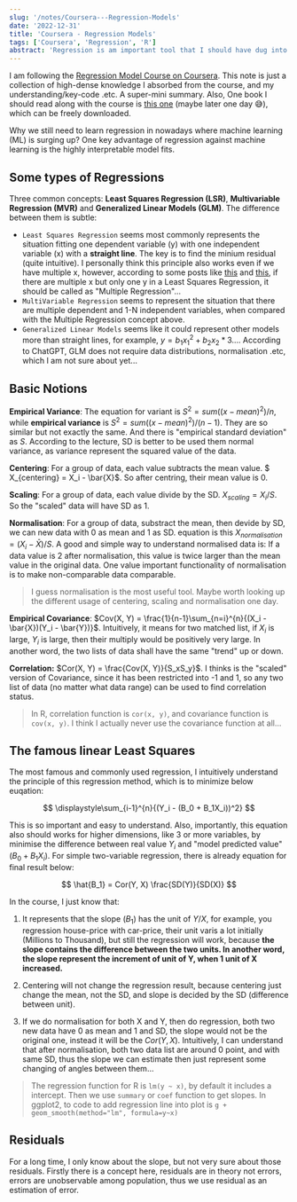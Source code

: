 ```yaml
---
slug: '/notes/Coursera---Regression-Models'
date: '2022-12-31'
title: 'Coursera - Regression Models'
tags: ['Coursera', 'Regression', 'R']
abstract: 'Regression is am important tool that I should have dug into years ago. Here are just some key notes I write done during my learning with the Coursera course Regression Model.'
---
```


I am following the [Regression Model Course on Coursera](https://www.coursera.org/learn/regression-models). This note is just a collection of high-dense knowledge I absorbed from the course, and my understanding/key-code .etc. A super-mini summary. Also, One book I should read along with the course is [this one](https://leanpub.com/regmods) (maybe later one day 😅), which can be freely downloaded.

Why we still need to learn regression in nowadays where machine learning (ML) is surging up? One key advantage of regression against machine learning is the highly interpretable model fits.

## Some types of Regressions

Three common concepts: **Least Squares Regression (LSR)**, **Multivariable Regression (MVR)** and **Generalized Linear Models (GLM)**. The difference between them is subtle: 

* `Least Squares Regression` seems most commonly represents the situation fitting one dependent variable (y) with one independent variable (x) with a **straight line**. The key is to find the minium residual (quite intuitive). I personally think this principle also works even if we have multiple x, however, according to some posts like [this](https://www.real-statistics.com/multiple-regression/least-squares-method-multiple-regression/) and [this](https://stats.stackexchange.com/a/2363), if there are multiple x but only one y in a Least Squares Regression, it should be called as "Multiple Regression"...
* `MultiVariable Regression` seems to represent the situation that there are multiple dependent and 1-N independent variables, when compared with the Multiple Regression concept above. 
* `Generalized Linear Models` seems like it could represent other models more than straight lines, for example, $y = b_1x_1^2 + b_2x_2*3...$. According to ChatGPT, GLM does not require data distributions, normalisation .etc, which I am not sure about yet...

## Basic Notions

**Empirical Variance**: The equation for variant is $S^2 = sum((x - mean)^2) / n$, while **empirical variance** is $S^2 = sum((x - mean)^2) / (n - 1)$. They are so similar but not exactly the same. And there is "empirical standard deviation" as $S$. According to the lecture, SD is better to be used them normal variance, as variance represent the squared value of the data.

**Centering**: For a group of data, each value subtracts the mean value. $ X_{centering} = X_i - \bar{X}$. So after centring, their mean value is 0.

**Scaling**: For a group of data, each value divide by the SD. $X_{scaling} = X_i / S$. So the "scaled" data will have SD as 1.

**Normalisation**: For a group of data, substract the mean, then devide by SD, we can new data with 0 as mean and 1 as SD. equation is this $X_{normalisation} = (X_i - \bar{X})/S$. A good and simple way to understand normalised data is: If a data value is 2 after normalisation, this value is twice larger than the mean value in the original data. One value important functionality of normalisation is to make non-comparable data comparable.

> I guess normalisation is the most useful tool. Maybe worth looking up the different usage of centering, scaling and normalisation one day.

**Empirical Covariance**: $Cov(X, Y) = \frac{1}{n-1}\sum_{n=i}^{n}{(X_i - \bar{X})(Y_i - \bar{Y})}$. Intuitively, it means for two matched list, if $X_i$ is large, $Y_i$ is large, then their multiply would be positively very large. In another word, the two lists of data shall have the same "trend" up or down.

**Correlation:** $Cor(X, Y) = \frac{Cov(X, Y)}{S_xS_y}$. I thinks is the "scaled" version of Covariance, since it has been restricted into -1 and 1, so any two list of data (no matter what data range) can be used to find correlation status.

> In R, correlation function is `cor(x, y)`, and covariance function is `cov(x, y)`. I think I actually never use the covariance function at all...


## The famous linear Least Squares

The most famous and commonly used regression, I intuitively understand the principle of this regression method, which is to minimize below euqation:

$$
\displaystyle\sum_{i-1}^{n}{(Y_i - (B_0 + B_1X_i))^2}
$$

This is so important and easy to understand. Also, importantly, this equation also should works for higher dimensions, like 3 or more variables, by minimise the difference between real value $Y_i$ and "model predicted value" $(B_0 + B_1X_i)$. For simple two-variable regression, there is already equation for final result below:

$$
\hat{B_1} = Cor(Y, X) \frac{SD(Y)}{SD(X)}
$$


In the course, I just know that:

1. It represents that the slope ($B_1$) has the unit of $Y/X$, for example, you regression house-price with car-price, their unit varis a lot initially (Millions to Thousand), but still the regression will work, because **the slope contains the difference between the two units. In another word, the slope represent the increment of unit of Y, when 1 unit of X increased.**

2. Centering will not change the regression result, because centering just change the mean, not the SD, and slope is decided by the SD (difference between unit).

3. If we do normalisation for both X and Y, then do regression, both two new data have 0 as mean and 1 and SD, the slope would not be the original one, instead it will be the $Cor(Y, X)$. Intuitively, I can understand that after normalisation, both two data list are around 0 point, and with same SD, thus the slope we can estimate then just represent some changing of angles between them...

> The regression function for R is `lm(y ~ x)`, by default it includes a intercept. Then we use `summary` or `coef` function to get slopes.
> In ggplot2, to code to add regression line into plot is `g + geom_smooth(method="lm", formula=y~x)`

## Residuals

For a long time, I only know about the slope, but not very sure about those residuals. Firstly there is a concept here, residuals are in theory not errors, errors are unobservable among population, thus we use residual as an estimation of error.


